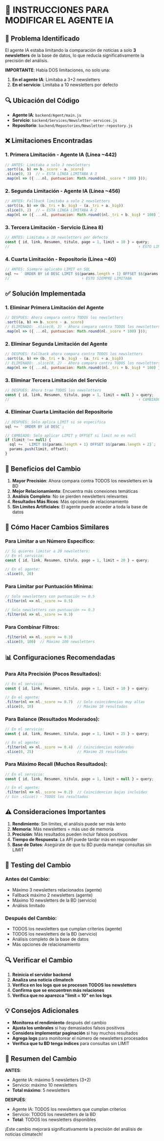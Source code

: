 # 🤖 INSTRUCCIONES PARA MODIFICAR EL AGENTE IA

## 🎯 **Problema Identificado**
El agente IA estaba limitando la comparación de noticias a solo **3 newsletters** de la base de datos, lo que reducía significativamente la precisión del análisis.

**IMPORTANTE**: Había DOS limitaciones, no solo una:
1. **En el agente IA**: Limitaba a 3+2 newsletters
2. **En el servicio**: Limitaba a 10 newsletters por defecto

## 🔍 **Ubicación del Código**
- **Agente IA**: `backend/Agent/main.js`
- **Servicio**: `backend/Services/Newsletter-services.js`
- **Repositorio**: `backend/Repostories/Newsletter-repostory.js`

## ❌ **Limitaciones Encontradas**

### 1. **Primera Limitación - Agente IA (Línea ~442)**
```javascript
// ANTES: Limitaba a solo 3 newsletters
.sort((a, b) => b._score - a._score)
.slice(0, 3)  // ← ESTA LÍNEA LIMITABA A 3
.map(nl => ({ ...nl, puntuacion: Math.round(nl._score * 100) }));
```

### 2. **Segunda Limitación - Agente IA (Línea ~456)**
```javascript
// ANTES: Fallback limitaba a solo 2 newsletters
.sort((a, b) => (b._tri + b._big) - (a._tri + a._big))
.slice(0, 2)  // ← ESTA LÍNEA LIMITABA A 2
.map(nl => ({ ...nl, puntuacion: Math.round((nl._tri + b._big) * 100) }));
```

### 3. **Tercera Limitación - Servicio (Línea 8)**
```javascript
// ANTES: Limitaba a 10 newsletters por defecto
const { id, link, Resumen, titulo, page = 1, limit = 10 } = query;
//                                                           ↑ ESTO LIMITABA A 10
```

### 4. **Cuarta Limitación - Repositorio (Línea ~40)**
```javascript
// ANTES: Siempre aplicaba LIMIT en SQL
sql += ` ORDER BY id DESC LIMIT $${params.length + 1} OFFSET $${params.length + 2}`;
//                                 ↑ ESTO SIEMPRE LIMITABA
```

## ✅ **Solución Implementada**

### 1. **Eliminar Primera Limitación del Agente**
```javascript
// DESPUÉS: Ahora compara contra TODOS los newsletters
.sort((a, b) => b._score - a._score)
// ELIMINADO: .slice(0, 3) - Ahora compara contra TODOS los newsletters
.map(nl => ({ ...nl, puntuacion: Math.round(nl._score * 100) }));
```

### 2. **Eliminar Segunda Limitación del Agente**
```javascript
// DESPUÉS: Fallback ahora compara contra TODOS los newsletters
.sort((a, b) => (b._tri + b._big) - (a._tri + a._big))
// ELIMINADO: .slice(0, 2) - Ahora compara contra TODOS los newsletters
.map(nl => ({ ...nl, puntuacion: Math.round((nl._tri + b._big) * 100) }));
```

### 3. **Eliminar Tercera Limitación del Servicio**
```javascript
// DESPUÉS: Ahora trae TODOS los newsletters
const { id, link, Resumen, titulo, page = 1, limit = null } = query;
//                                                           ↑ CAMBIADO A null
```

### 4. **Eliminar Cuarta Limitación del Repositorio**
```javascript
// DESPUÉS: Solo aplica LIMIT si se especifica
sql += ` ORDER BY id DESC`;

// CAMBIADO: Solo aplicar LIMIT y OFFSET si limit no es null
if (limit !== null) {
  sql += ` LIMIT $${params.length + 1} OFFSET $${params.length + 2}`;
  params.push(limit, offset);
}
```

## 🚀 **Beneficios del Cambio**

1. **Mayor Precisión**: Ahora compara contra TODOS los newsletters en la BD
2. **Mejor Relacionamiento**: Encuentra más conexiones temáticas
3. **Análisis Completo**: No se pierden newsletters relevantes
4. **Resultados Más Ricos**: Más opciones de relacionamiento
5. **Sin Límites Artificiales**: El agente puede acceder a toda la base de datos

## 🔧 **Cómo Hacer Cambios Similares**

### **Para Limitar a un Número Específico:**
```javascript
// Si quieres limitar a 20 newsletters:
// En el servicio:
const { id, link, Resumen, titulo, page = 1, limit = 20 } = query;

// En el agente:
.slice(0, 20)
```

### **Para Limitar por Puntuación Mínima:**
```javascript
// Solo newsletters con puntuación >= 0.5
.filter(nl => nl._score >= 0.5)

// Solo newsletters con puntuación >= 0.3
.filter(nl => nl._score >= 0.3)
```

### **Para Combinar Filtros:**
```javascript
.filter(nl => nl._score >= 0.3)
.slice(0, 100)  // Máximo 100 newsletters
```

## 📊 **Configuraciones Recomendadas**

### **Para Alta Precisión (Pocos Resultados):**
```javascript
// En el servicio:
const { id, link, Resumen, titulo, page = 1, limit = 10 } = query;

// En el agente:
.filter(nl => nl._score >= 0.7)  // Solo coincidencias muy altas
.slice(0, 10)                    // Máximo 10 resultados
```

### **Para Balance (Resultados Moderados):**
```javascript
// En el servicio:
const { id, link, Resumen, titulo, page = 1, limit = 25 } = query;

// En el agente:
.filter(nl => nl._score >= 0.4)  // Coincidencias moderadas
.slice(0, 25)                    // Máximo 25 resultados
```

### **Para Máximo Recall (Muchos Resultados):**
```javascript
// En el servicio:
const { id, link, Resumen, titulo, page = 1, limit = null } = query;

// En el agente:
.filter(nl => nl._score >= 0.2)  // Coincidencias bajas incluidas
// Sin .slice() - TODOS los resultados
```

## ⚠️ **Consideraciones Importantes**

1. **Rendimiento**: Sin límites, el análisis puede ser más lento
2. **Memoria**: Más newsletters = más uso de memoria
3. **Precisión**: Más resultados pueden incluir falsos positivos
4. **Tiempo de Respuesta**: La API puede tardar más en responder
5. **Base de Datos**: Asegúrate de que tu BD pueda manejar consultas sin LIMIT

## 🧪 **Testing del Cambio**

### **Antes del Cambio:**
- Máximo 3 newsletters relacionados (agente)
- Fallback máximo 2 newsletters (agente)
- Máximo 10 newsletters de la BD (servicio)
- Análisis limitado

### **Después del Cambio:**
- TODOS los newsletters que cumplan criterios (agente)
- TODOS los newsletters de la BD (servicio)
- Análisis completo de la base de datos
- Más opciones de relacionamiento

## 🔍 **Verificar el Cambio**

1. **Reinicia el servidor backend**
2. **Analiza una noticia climatech**
3. **Verifica en los logs que se procesen TODOS los newsletters**
4. **Confirma que se encuentren más relaciones**
5. **Verifica que no aparezca "limit = 10" en los logs**

## 💡 **Consejos Adicionales**

- **Monitorea el rendimiento** después del cambio
- **Ajusta los umbrales** si hay demasiados falsos positivos
- **Considera implementar paginación** si hay muchos resultados
- **Agrega logs** para monitorear el número de newsletters procesados
- **Verifica que tu BD tenga índices** para consultas sin LIMIT

## 📝 **Resumen del Cambio**

**ANTES**: 
- Agente IA: máximo 5 newsletters (3+2)
- Servicio: máximo 10 newsletters
- **Total máximo**: 5 newsletters

**DESPUÉS**: 
- Agente IA: TODOS los newsletters que cumplan criterios
- Servicio: TODOS los newsletters de la BD
- **Total**: TODOS los newsletters disponibles

¡Este cambio mejorará significativamente la precisión del análisis de noticias climatech!
